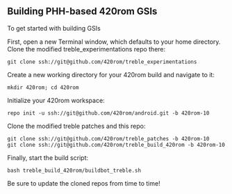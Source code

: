 
## Building PHH-based 420rom GSIs ##

To get started with building GSIs

First, open a new Terminal window, which defaults to your home directory.  Clone the modified treble_experimentations repo there:

    git clone ssh://git@github.com/420rom/treble_experimentations

Create a new working directory for your 420rom build and navigate to it:

    mkdir 420rom; cd 420rom

Initialize your 420rom workspace:

    repo init -u ssh://git@github.com/420rom/android.git -b 420rom-10

Clone the modified treble patches and this repo:

    git clone ssh://git@github.com/420rom/treble_patches -b 420rom-10
    git clone ssh://git@github.com/420rom/treble_build_420rom -b 420rom-10

Finally, start the build script:

    bash treble_build_420rom/buildbot_treble.sh

Be sure to update the cloned repos from time to time!